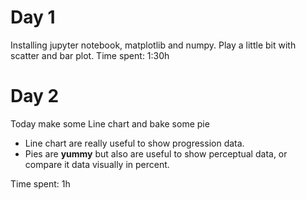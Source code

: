 # Day 1

Installing jupyter notebook, matplotlib and numpy.
Play a little bit with scatter and bar plot.
Time spent: 1:30h

# Day 2

Today make some Line chart and bake some pie

- Line chart are really useful to show progression data.
- Pies are **yummy** but also are useful to show perceptual data, or compare it data visually in percent.

Time spent: 1h
